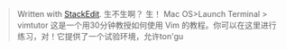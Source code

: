 


> Written with [StackEdit](https://stackedit.io/).
> 生不生啊？
> 生！
> Mac OS>Launch Terminal > vimtutor
> 这是一个用30分钟教授如何使用 Vim 的教程。你可以在这里进行练习，对！它提供了一个试验环境，允许ton'gu
<!--stackedit_data:
eyJoaXN0b3J5IjpbLTE1MDc5NjQ5OCwxOTg1MzI5OTAyXX0=
-->
